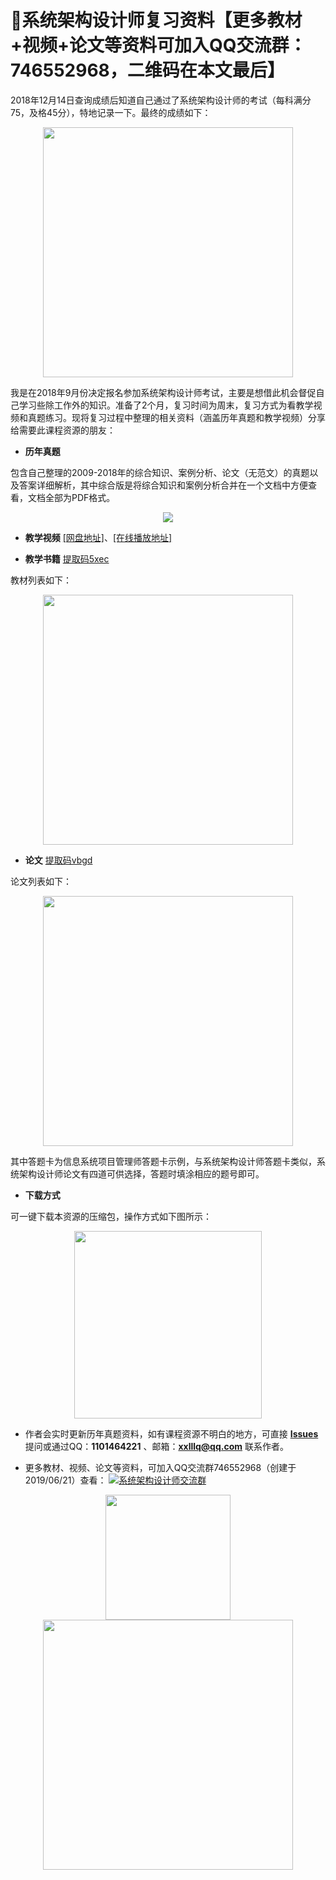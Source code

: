# :100:系统架构设计师复习资料【更多教材+视频+论文等资料可加入QQ交流群：746552968，二维码在本文最后】

2018年12月14日查询成绩后知道自己通过了系统架构设计师的考试（每科满分75，及格45分），特地记录一下。最终的成绩如下： 
<div align="center">
  <kbd><img src="https://raw.githubusercontent.com/xxlllq/2018_system_architect/master/%E9%A1%B9%E7%9B%AE%E5%9B%BE%E7%89%87/result.png" width=400 />
    </kbd>
   </div>

我是在2018年9月份决定报名参加系统架构设计师考试，主要是想借此机会督促自己学习些除工作外的知识。准备了2个月，复习时间为周末，复习方式为看教学视频和真题练习。现将复习过程中整理的相关资料（涵盖历年真题和教学视频）分享给需要此课程资源的朋友：

- **历年真题**

包含自己整理的2009-2018年的综合知识、案例分析、论文（无范文）的真题以及答案详细解析，其中综合版是将综合知识和案例分析合并在一个文档中方便查看，文档全部为PDF格式。
<div align="center">
   <kbd><img src="https://raw.githubusercontent.com/xxlllq/2018_system_architect/master/%E9%A1%B9%E7%9B%AE%E5%9B%BE%E7%89%87/years.png"/>
      </kbd>
  </div>

- **教学视频**
[[网盘地址]](https://github.com/xxlllq/2018_system_architect/issues/1)、[[在线播放地址]](https://www.bilibili.com/video/av59116559)

- **教学书籍**
[提取码5xec](https://pan.baidu.com/s/1n9DCpbHrRvg6O_i7QQNlBw)

教材列表如下：
<div align="center">
   <kbd><img src="https://raw.githubusercontent.com/xxlllq/2018_system_architect/master/%E9%A1%B9%E7%9B%AE%E5%9B%BE%E7%89%87/books.png" width=400 />
      </kbd>
  </div>


- **论文**
[提取码vbgd](https://pan.baidu.com/s/1A5f4zY1y-9Jh1de1DSA3Ig)

论文列表如下：
<div align="center">
   <kbd><img src="https://raw.githubusercontent.com/xxlllq/2018_system_architect/master/%E9%A1%B9%E7%9B%AE%E5%9B%BE%E7%89%87/pp.png" width=400 />
      </kbd>
  </div>
  
其中答题卡为信息系统项目管理师答题卡示例，与系统架构设计师答题卡类似，系统架构设计师论文有四道可供选择，答题时填涂相应的题号即可。

- **下载方式**

可一键下载本资源的压缩包，操作方式如下图所示：
<div align="center">
 <kbd>
 <img src="https://raw.githubusercontent.com/xxlllq/2018_system_architect/master/%E9%A1%B9%E7%9B%AE%E5%9B%BE%E7%89%87/download.png" width=300 />
 </kbd> 
 </div>

- 作者会实时更新历年真题资料，如有课程资源不明白的地方，可直接 [**Issues**](https://github.com/xxlllq/2018_system_architect/issues) 提问或通过QQ：**1101464221** 、邮箱：**xxlllq@qq.com** 联系作者。

-  更多教材、视频、论文等资料，可加入QQ交流群746552968（创建于2019/06/21）查看： 
<a target="_blank" href="//shang.qq.com/wpa/qunwpa?idkey=f205298d78e7a6a749bf60a7b66b432abf0aab3a2b6c5b070eb5b7da39d13ef2"><img border="0" src="https://pub.idqqimg.com/wpa/images/group.png" alt="系统架构设计师交流群" title="系统架构设计师交流群"></a>
<div align="center">
 <kbd>
 <img src="https://raw.githubusercontent.com/xxlllq/2018_system_architect/master/%E9%A1%B9%E7%9B%AE%E5%9B%BE%E7%89%87/group.jpg" width=200 />
 </kbd> 
  <kbd>
 <img src="https://raw.githubusercontent.com/xxlllq/2018_system_architect/master/%E9%A1%B9%E7%9B%AE%E5%9B%BE%E7%89%87/qqfile.png" width=400 />
 </kbd> 
 </div>
